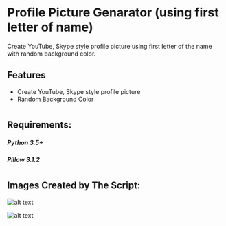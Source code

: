 # Profile Picture Genarator (using first letter of name)

Create YouTube, Skype style profile picture using first letter of the name with random background color.

## Features
* Create YouTube, Skype style profile picture
* Random Background Color

#
## Requirements:
##### Python 3.5+
##### Pillow 3.1.2
# 
#
## Images Created by The Script:
![alt text](https://i.imgur.com/FHmhux6.png)

![alt text](https://i.imgur.com/71N0PTu.png)
